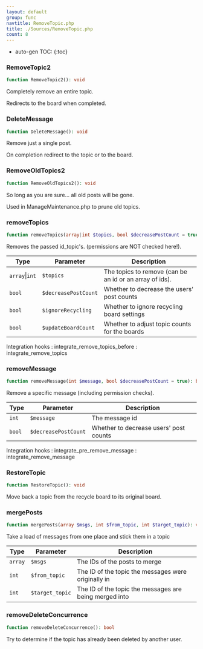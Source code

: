 ```yaml
---
layout: default
group: func
navtitle: RemoveTopic.php
title: ./Sources/RemoveTopic.php
count: 8
---
```

* auto-gen TOC:
{:toc}
### RemoveTopic2

```php
function RemoveTopic2(): void
```
Completely remove an entire topic.

Redirects to the board when completed.

### DeleteMessage

```php
function DeleteMessage(): void
```
Remove just a single post.

On completion redirect to the topic or to the board.

### RemoveOldTopics2

```php
function RemoveOldTopics2(): void
```
So long as you are sure... all old posts will be gone.

Used in ManageMaintenance.php to prune old topics.

### removeTopics

```php
function removeTopics(array|int $topics, bool $decreasePostCount = true, bool $ignoreRecycling = false, bool $updateBoardCount = true): void
```
Removes the passed id_topic's. (permissions are NOT checked here!).



Type|Parameter|Description
---|---|---
`array`&#124;`int`|`$topics`|The topics to remove (can be an id or an array of ids).
`bool`|`$decreasePostCount`|Whether to decrease the users' post counts
`bool`|`$ignoreRecycling`|Whether to ignore recycling board settings
`bool`|`$updateBoardCount`|Whether to adjust topic counts for the boards

Integration hooks
: integrate_remove_topics_before
: integrate_remove_topics

### removeMessage

```php
function removeMessage(int $message, bool $decreasePostCount = true): bool
```
Remove a specific message (including permission checks).



Type|Parameter|Description
---|---|---
`int`|`$message`|The message id
`bool`|`$decreasePostCount`|Whether to decrease users' post counts

Integration hooks
: integrate_pre_remove_message
: integrate_remove_message

### RestoreTopic

```php
function RestoreTopic(): void
```
Move back a topic from the recycle board to its original board.



### mergePosts

```php
function mergePosts(array $msgs, int $from_topic, int $target_topic): void
```
Take a load of messages from one place and stick them in a topic



Type|Parameter|Description
---|---|---
`array`|`$msgs`|The IDs of the posts to merge
`int`|`$from_topic`|The ID of the topic the messages were originally in
`int`|`$target_topic`|The ID of the topic the messages are being merged into

### removeDeleteConcurrence

```php
function removeDeleteConcurrence(): bool
```
Try to determine if the topic has already been deleted by another user.



